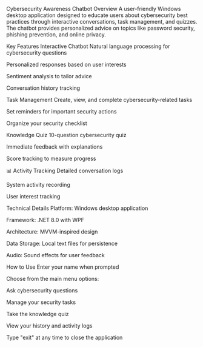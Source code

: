 Cybersecurity Awareness Chatbot
Overview
A user-friendly Windows desktop application designed to educate users about cybersecurity best practices through interactive conversations, task management, and quizzes. The chatbot provides personalized advice on topics like password security, phishing prevention, and online privacy.

Key Features
 Interactive Chatbot
Natural language processing for cybersecurity questions

Personalized responses based on user interests

Sentiment analysis to tailor advice

Conversation history tracking

 Task Management
Create, view, and complete cybersecurity-related tasks

Set reminders for important security actions

Organize your security checklist

Knowledge Quiz
10-question cybersecurity quiz

Immediate feedback with explanations

Score tracking to measure progress

📊 Activity Tracking
Detailed conversation logs

System activity recording

User interest tracking

Technical Details
Platform: Windows desktop application

Framework: .NET 8.0 with WPF

Architecture: MVVM-inspired design

Data Storage: Local text files for persistence

Audio: Sound effects for user feedback

How to Use
Enter your name when prompted

Choose from the main menu options:

Ask cybersecurity questions

Manage your security tasks

Take the knowledge quiz

View your history and activity logs

Type "exit" at any time to close the application

